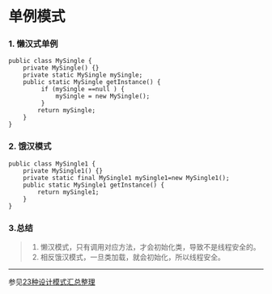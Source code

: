 # 单例模式
### 1. 懒汉式单例
```
public class MySingle {  
    private MySingle() {}  
    private static MySingle mySingle; 
    public static MySingle getInstance() {  
         if (mySingle ==null ) {    
             mySingle = new MySingle();  
         }    
        return mySingle;  
    }  
}

```
### 2. 饿汉模式
```
public class MySingle1 {  
    private MySingle1() {}  
    private static final MySingle1 mySingle1=new MySingle1(); 
    public static MySingle1 getInstance() {  
        return mySingle1;  
    }  
}
```
### 3.总结
> 1. 懒汉模式，只有调用对应方法，才会初始化类，导致不是线程安全的。
> 2. 相反饿汉模式，一旦类加载，就会初始化，所以线程安全。
***
参见[23种设计模式汇总整理](http://blog.csdn.net/jason0539/article/details/44956775)
